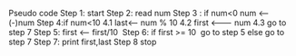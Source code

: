 Pseudo code
Step 1: start 
Step 2: read num
Step 3 : if num<0
              num <-- (-)num
Step 4:if num<10
              4.1  last<-- num % 10
               4.2 first <--- num
               4.3 go to step 7
Step 5: first <-- first/10 
Step 6: if first >= 10  go to step 5
             else go to step 7
Step 7: print first,last 
Step 8 stop

